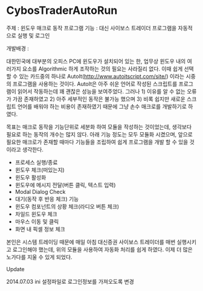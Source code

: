 CybosTraderAutoRun
==================

주제 : 윈도우 매크로 동작 프로그램
기능 : 대신 사이보스 트레이더 프로그램을 자동적으로 실행 및 로그인

개발배경 :

대한민국에 대부분의 오피스 PC에 윈도우가 설치되어 있는 한, 업무상 윈도우 내의 여러가지 요소를 Algorithmic 하게 조작하는 것의 필요는 사라질리 없다. 이때 쉽게 선택할 수 있는 카드중의 하나로 AutoIt(http://www.autoitscript.com/site/) 이라는 시중의 프로그램을 사용하는 것이다. AutoIt은 아주 쉬운 언어로 작성된 스크립트를 프로그램이 읽어서 작동하는데 꽤 괜찮은 성능을 보여주었다. 그러나 1) 이유를 알 수 없는 오류가 가끔 존재하였고 2) 아주 세부적인 동작은 불가능 했으며 3) 비록 쉽지만 새로운 스크립트 언어를 배워야 하는 비용이 존재하였기 때문에 그냥 손수 매크로를 개발하기로 하였다.

목표는 매크로 동작을 기능단위로 세분화 하여 모듈을 작성하는 것이었는데, 생각보다 필요로 하는 동작의 개수는 많지 않다. 아래 기능 정도는 모두 모듈화 시켰으며, 앞으로 필요한 매크로가 존재할 때마다 기능들을 조립하여 쉽게 프로그램을 개발 할 수 있을 것이라고 생각한다.

- 프로세스 실행/종료
- 윈도우 체크(떠있는지)
- 윈도우 활성화
- 윈도우에 메시지 전달(버튼 클릭, 텍스트 입력)
- Modal Dialog Check
- 대기(동작 후 반응 체크) 기능
- 윈도우 컴포넌트의 상황 체크(라디오 버튼 체크)
- 차일드 윈도우 체크
- 마우스 이동 및 클릭
- 화면 내 픽셀 정보 체크

본인은 시스템 트레이딩 때문에 매일 아침 대신증권 사이보스 트레이더를 매번 실행시키고 로그인해야 했는데, 위의 모듈을 사용하여 자동화 처리를 쉽게 하였다. 이제 더 많은 노가다를 지울 수 있게 되었다.

Update

2014.07.03
ini 설정파일로 로그인정보를 가져오도록 변경
